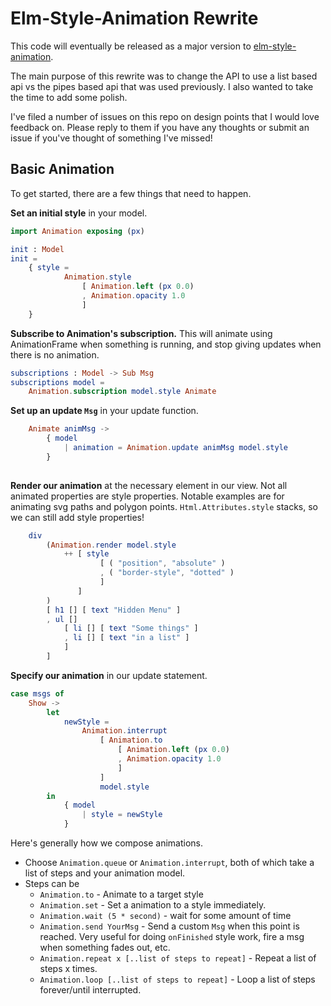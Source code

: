 # Elm-Style-Animation Rewrite
This code will eventually be released as a major version to [elm-style-animation](https://github.com/mdgriffith/elm-style-animation).

The main purpose of this rewrite was to change the API to use a list based api vs the pipes based api that was used previously.  I also wanted to take the time to add some polish.

I've filed a number of issues on this repo on design points that I would love feedback on.  Please reply to them if you have any thoughts or submit an issue if you've thought of something I've missed!


## Basic Animation

To get started, there are a few things that need to happen.


__Set an initial style__ in your model.

```elm
import Animation exposing (px)

init : Model
init =
    { style = 
            Animation.style 
                [ Animation.left (px 0.0)
                , Animation.opacity 1.0
                ]
    }
```

__Subscribe to Animation's subscription.__  This will animate using AnimationFrame when something is running, and stop giving updates when there is no animation. 
```elm
subscriptions : Model -> Sub Msg
subscriptions model =
    Animation.subscription model.style Animate

```


__Set up an update `Msg`__ in your update function.
```elm
    Animate animMsg ->
        { model
            | animation = Animation.update animMsg model.style
        }
                
```


__Render our animation__ at the necessary element in our view.  Not all animated properties are style properties.  Notable examples are for animating svg paths and polygon points.  `Html.Attributes.style` stacks, so we can still add style properties!
```elm
    div
        (Animation.render model.style
            ++ [ style
                    [ ( "position", "absolute" )
                    , ( "border-style", "dotted" )
                    ]
               ]
        )
        [ h1 [] [ text "Hidden Menu" ]
        , ul []
            [ li [] [ text "Some things" ]
            , li [] [ text "in a list" ]
            ]
        ]
```




__Specify our animation__ in our update statement.

```elm
case msgs of
    Show ->
        let 
            newStyle = 
                Animation.interrupt
                    [ Animation.to 
                        [ Animation.left (px 0.0)
                        , Animation.opacity 1.0
                        ]
                    ]
                    model.style
        in
            { model
                | style = newStyle
            }
```

Here's generally how we compose animations.

 * Choose `Animation.queue` or `Animation.interrupt`, both of which take a list of steps and your animation model.
 * Steps can be
    * `Animation.to` - Animate to a target style
    * `Animation.set` - Set a animation to a style immediately.
    * `Animation.wait (5 * second)` - wait for some amount of time
    * `Animation.send YourMsg` - Send a custom `Msg` when this point is reached.  Very useful for doing `onFinished` style work, fire a msg when something fades out, etc.
    * `Animation.repeat x [..list of steps to repeat]` - Repeat a list of steps x times.
    * `Animation.loop [..list of steps to repeat]` - Loop a list of steps forever/until interrupted.







